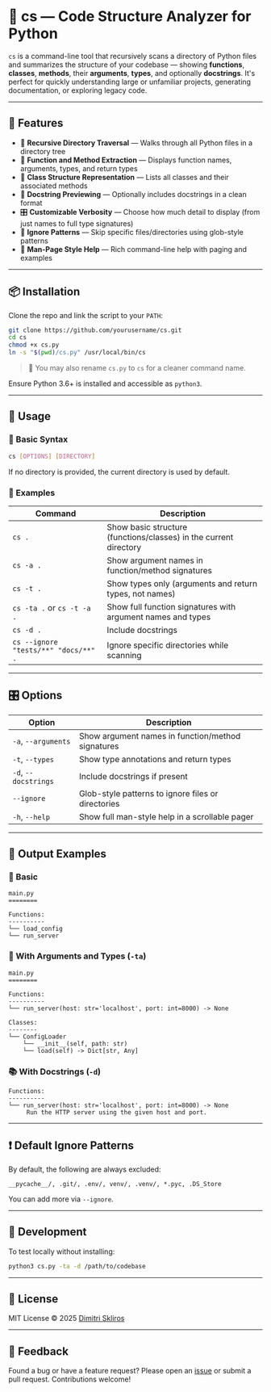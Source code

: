 # 🧠 cs — Code Structure Analyzer for Python

`cs` is a command-line tool that recursively scans a directory of Python files and summarizes the structure of your codebase — showing **functions**, **classes**, **methods**, their **arguments**, **types**, and optionally **docstrings**. It's perfect for quickly understanding large or unfamiliar projects, generating documentation, or exploring legacy code.

---

## 🚀 Features

- 🧭 **Recursive Directory Traversal** — Walks through all Python files in a directory tree
- 🔎 **Function and Method Extraction** — Displays function names, arguments, types, and return types
- 🧩 **Class Structure Representation** — Lists all classes and their associated methods
- 📝 **Docstring Previewing** — Optionally includes docstrings in a clean format
- 🎛️ **Customizable Verbosity** — Choose how much detail to display (from just names to full type signatures)
- 🚫 **Ignore Patterns** — Skip specific files/directories using glob-style patterns
- 📜 **Man-Page Style Help** — Rich command-line help with paging and examples

---

## 📦 Installation

Clone the repo and link the script to your `PATH`:

```bash
git clone https://github.com/yourusername/cs.git
cd cs
chmod +x cs.py
ln -s "$(pwd)/cs.py" /usr/local/bin/cs
````

> 🔧 You may also rename `cs.py` to `cs` for a cleaner command name.

Ensure Python 3.6+ is installed and accessible as `python3`.

---

## 🧰 Usage

### 📄 Basic Syntax

```bash
cs [OPTIONS] [DIRECTORY]
```

If no directory is provided, the current directory is used by default.

### 🧪 Examples

| Command                              | Description                                                       |
| ------------------------------------ | ----------------------------------------------------------------- |
| `cs .`                               | Show basic structure (functions/classes) in the current directory |
| `cs -a .`                            | Show argument names in function/method signatures                 |
| `cs -t .`                            | Show types only (arguments and return types, not names)           |
| `cs -ta .` or `cs -t -a .`           | Show full function signatures with argument names and types       |
| `cs -d .`                            | Include docstrings                                                |
| `cs --ignore "tests/**" "docs/**" .` | Ignore specific directories while scanning                        |

---

## 🎛️ Options

| Option               | Description                                        |
| -------------------- | -------------------------------------------------- |
| `-a`, `--arguments`  | Show argument names in function/method signatures  |
| `-t`, `--types`      | Show type annotations and return types             |
| `-d`, `--docstrings` | Include docstrings if present                      |
| `--ignore`           | Glob-style patterns to ignore files or directories |
| `-h`, `--help`       | Show full man-style help in a scrollable pager     |

---

## 🧪 Output Examples

### 🔹 Basic

```text
main.py
========

Functions:
----------
└── load_config
└── run_server
```

### 🔸 With Arguments and Types (`-ta`)

```text
main.py
========

Functions:
----------
└── run_server(host: str='localhost', port: int=8000) -> None

Classes:
--------
└── ConfigLoader
    └── __init__(self, path: str)
    └── load(self) -> Dict[str, Any]
```

### 📚 With Docstrings (`-d`)

```text
Functions:
----------
└── run_server(host: str='localhost', port: int=8000) -> None
     Run the HTTP server using the given host and port.
```

---

## ❗ Default Ignore Patterns

By default, the following are always excluded:

```
__pycache__/, .git/, .env/, venv/, .venv/, *.pyc, .DS_Store
```

You can add more via `--ignore`.

---

## 🧪 Development

To test locally without installing:

```bash
python3 cs.py -ta -d /path/to/codebase
```

---

## 📄 License

MIT License © 2025 [Dimitri Skliros](https://github.com/yourusername)

---

## 💬 Feedback

Found a bug or have a feature request? Please open an [issue](https://github.com/wakabaloola/cs/issues) or submit a pull request. Contributions welcome!
